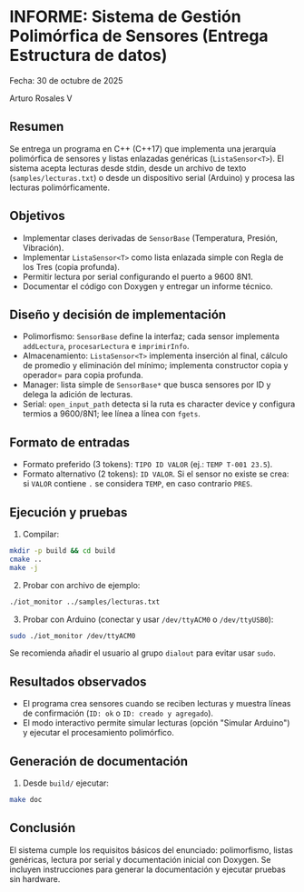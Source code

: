 # INFORME: Sistema de Gestión Polimórfica de Sensores (Entrega Estructura de datos)

Fecha: 30 de octubre de 2025

Arturo Rosales V

Resumen
-------
Se entrega un programa en C++ (C++17) que implementa una jerarquía polimórfica de sensores y listas enlazadas genéricas (`ListaSensor<T>`). El sistema acepta lecturas desde stdin, desde un archivo de texto (`samples/lecturas.txt`) o desde un dispositivo serial (Arduino) y procesa las lecturas polimórficamente.

Objetivos
---------
- Implementar clases derivadas de `SensorBase` (Temperatura, Presión, Vibración).
- Implementar `ListaSensor<T>` como lista enlazada simple con Regla de los Tres (copia profunda).
- Permitir lectura por serial configurando el puerto a 9600 8N1.
- Documentar el código con Doxygen y entregar un informe técnico.

Diseño y decisión de implementación
-----------------------------------
- Polimorfismo: `SensorBase` define la interfaz; cada sensor implementa `addLectura`, `procesarLectura` e `imprimirInfo`.
- Almacenamiento: `ListaSensor<T>` implementa inserción al final, cálculo de promedio y eliminación del mínimo; implementa constructor copia y operador= para copia profunda.
- Manager: lista simple de `SensorBase*` que busca sensores por ID y delega la adición de lecturas.
- Serial: `open_input_path` detecta si la ruta es character device y configura termios a 9600/8N1; lee línea a línea con `fgets`.

Formato de entradas
-------------------
- Formato preferido (3 tokens): `TIPO ID VALOR` (ej.: `TEMP T-001 23.5`).
- Formato alternativo (2 tokens): `ID VALOR`. Si el sensor no existe se crea: si `VALOR` contiene `.` se considera `TEMP`, en caso contrario `PRES`.

Ejecución y pruebas
-------------------
1) Compilar:

```bash
mkdir -p build && cd build
cmake ..
make -j
```

2) Probar con archivo de ejemplo:

```bash
./iot_monitor ../samples/lecturas.txt
```

3) Probar con Arduino (conectar y usar `/dev/ttyACM0` o `/dev/ttyUSB0`):

```bash
sudo ./iot_monitor /dev/ttyACM0
```

Se recomienda añadir el usuario al grupo `dialout` para evitar usar `sudo`.

Resultados observados
--------------------
- El programa crea sensores cuando se reciben lecturas y muestra líneas de confirmación (`ID: ok` o `ID: creado y agregado`).
- El modo interactivo permite simular lecturas (opción "Simular Arduino") y ejecutar el procesamiento polimórfico.

Generación de documentación
---------------------------
1. Desde `build/` ejecutar:

```bash
make doc
```

Conclusión
----------
El sistema cumple los requisitos básicos del enunciado: polimorfismo, listas genéricas, lectura por serial y documentación inicial con Doxygen. Se incluyen instrucciones para generar la documentación y ejecutar pruebas sin hardware.

